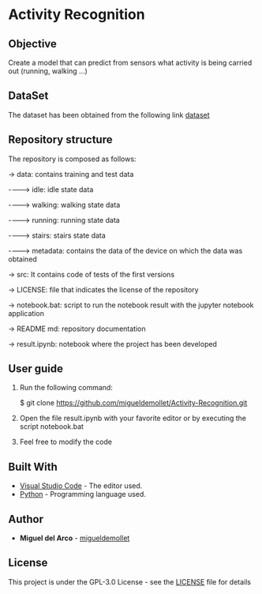 # Activity Recognition

## Objective
Create a model that can predict from sensors what activity is being carried out (running, walking ...)

## DataSet
The dataset has been obtained from the following link [dataset](https://www.kaggle.com/kosovanolexandr/data-for-activity-recognition)

## Repository structure
The repository is composed as follows:

-> data: contains training and test data

----> idle: idle state data

----> walking: walking state data

----> running: running state data

----> stairs: stairs state data

----> metadata: contains the data of the device on which the data was obtained

-> src: It contains code of tests of the first versions

-> LICENSE: file that indicates the license of the repository

-> notebook.bat: script to run the notebook result with the jupyter notebook application

-> README md: repository documentation

-> result.ipynb: notebook where the project has been developed

## User guide
1. Run the following command:

    $ git clone https://github.com/migueldemollet/Activity-Recognition.git

2. Open the file result.ipynb with your favorite editor or by executing the script notebook.bat

3. Feel free to modify the code

## Built With
* [Visual Studio Code](https://code.visualstudio.com/) - The editor used.
* [Python](https://www.python.org/) - Programming language used.

## Author
* **Miguel del Arco** - [migueldemollet](https://github.com/migueldemollet)

## License
This project is under the GPL-3.0 License - see the [LICENSE](LICENSE) file for details